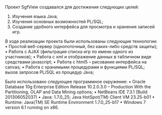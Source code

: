 Проект SgfView создавался для достижения следующих целей:
1)	Изучения языка Java;
2)	Изучения основных возможностей PL/SQL;
3)	Создание удобного интерфейса для просмотра и хранения записей игр.

В ходе реализации проекта были использованы следующие технологии:
•	Простой веб-сервер (однопоточный, без каких-либо средств защиты);
•	Работа с AJAX (фильтрация списка игр по имени одного из участников);
•	Работа с xml и отображение данных в табличном виде средствами javascript;
•	Работа с html5 – рисование интерфейса на canvas;
•	Работа с хранимыми процедурами и функциями PL/SQL; вызов запросов PL/SQL из процедур Java;

Было использовано следующее программное окружение:
•	Oracle Database 10g Enterprise Edition Release 10.2.0.3.0 – Production With the Partitioning, OLAP and Data Mining options;
•	NetBeans IDE 7.3.1 (Build 201306052037) 
•	Java: 1.7.0_25; Java HotSpot(TM) Client VM 23.25-b01 
•	Runtime: Java(TM) SE Runtime Environment 1.7.0_25-b17 
•	Windows 7 version 6.1 running on x86.
